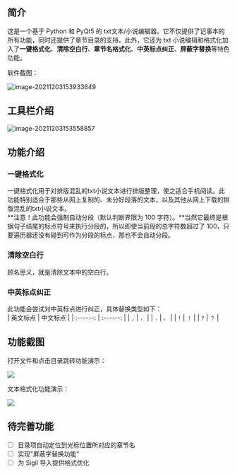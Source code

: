 ## 简介  
这是一个基于 Python 和 PyQt5 的 txt文本/小说编辑器。它不仅提供了记事本的所有功能，同时还提供了章节目录的支持。此外，它还为 txt 小说编辑和格式化加入了**一键格式化**、**清除空白行**、**章节名格式化**、**中英标点纠正**、**屏蔽字替换**等特色功能。   

软件截图：  

![image-20211203153933649](https://ylin-typora01.oss-cn-shenzhen.aliyuncs.com/images/image-20211203153933649.png)

## 工具栏介绍  

![image-20211203153558857](https://ylin-typora01.oss-cn-shenzhen.aliyuncs.com/images/image-20211203153558857.png)

## 功能介绍   

### 一键格式化  
一键格式化用于对排版混乱的txt小说文本进行排版整理，使之适合手机阅读。此功能特别适合于那些从网上复制的、未分好段落的文本，以及其他从网上下载的排版混乱的txt小说文本。    
**注意！此功能会强制自动分段（默认判断界限为 100 字符）。**当然它最终是根据句子结尾的标点符号来执行分段的，所以即使当前段的总字符数超过了 100，只要遍历器还没有碰到可作为分段的标点，那也不会自动分段。

### 清除空白行  
顾名思义，就是清除文本中的空白行。   

### 中英标点纠正  
此功能会尝试对中英标点进行纠正，具体替换类型如下：   
| 英文标点 | 中文标点 |
| :------: | :------: |
|  ``,``   |  ``，``  |
|  ``.``   |  ``。``  |
|  ``!``   |  ``！``  |
|  ``?``   |  ``？``  |

## 功能截图   

打开文件和点击目录跳转功能演示：   

![](https://ylin-typora01.oss-cn-shenzhen.aliyuncs.com/images/打开文件和目录跳转.gif)

文本格式化功能演示：   

![](https://ylin-typora01.oss-cn-shenzhen.aliyuncs.com/images/格式化功能演示.gif)

## 待完善功能   

- [ ] 目录项自动定位到光标位置所对应的章节名  
- [ ] 实现"屏蔽字替换功能"  
- [ ] 为 Sigil 导入提供格式优化  
